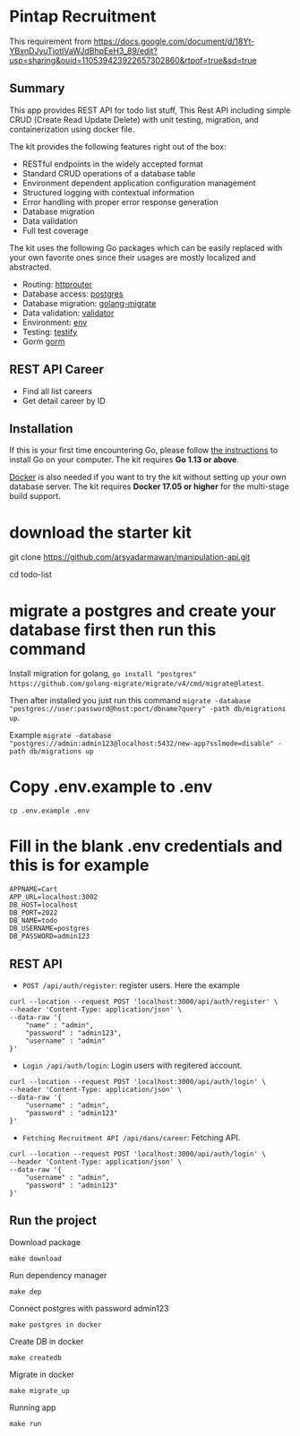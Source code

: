 # Pintap Recruitment

This requirement from https://docs.google.com/document/d/18Yt-YBxnDJyuTjotIVaWJdBhpEeH3_89/edit?usp=sharing&ouid=110539423922657302860&rtpof=true&sd=true

## Summary
This app provides REST API for todo list stuff, This Rest API including simple CRUD (Create Read Update Delete) with unit testing, migration, and containerization using docker file.

The kit provides the following features right out of the box:

* RESTful endpoints in the widely accepted format
* Standard CRUD operations of a database table
* Environment dependent application configuration management
* Structured logging with contextual information
* Error handling with proper error response generation
* Database migration
* Data validation
* Full test coverage

The kit uses the following Go packages which can be easily replaced with your own favorite ones
since their usages are mostly localized and abstracted. 

* Routing: [httprouter](https://github.com/julienschmidt/httprouter)
* Database access: [postgres](gorm.io/driver/postgres)
* Database migration: [golang-migrate](https://github.com/golang-migrate/migrate)
* Data validation: [validator](https://github.com/go-playground/validator/)
* Environment: [env](https://github.com/joho/godotenv)
* Testing: [testify](https://github.com/stretchr/testify)
* Gorm [gorm](https://gorm.io/)

## REST API Career
- Find all list careers
- Get detail career by ID

## Installation
If this is your first time encountering Go, please follow [the instructions](https://golang.org/doc/install) to
install Go on your computer. The kit requires **Go 1.13 or above**.

[Docker](https://www.docker.com/get-started) is also needed if you want to try the kit without setting up your
own database server. The kit requires **Docker 17.05 or higher** for the multi-stage build support.



# download the starter kit
git clone https://github.com/arsyadarmawan/manipulation-api.git

cd todo-list

# migrate a postgres and create your database first then run this command
Install migration for golang, 
```go install "postgres" https://github.com/golang-migrate/migrate/v4/cmd/migrate@latest```.

 Then after installed you just run this command 
```migrate -database "postgres://user:password@host:port/dbname?query" -path db/migrations up```. 

Example
```migrate -database "postgres://admin:admin123@localhost:5432/new-app?sslmode=disable" -path db/migrations up```

# Copy .env.example to .env
```cp .env.example .env```

# Fill in the blank .env credentials and this is for example
```
APPNAME=Cart
APP_URL=localhost:3002
DB_HOST=localhost
DB_PORT=2022
DB_NAME=todo
DB_USERNAME=postgres
DB_PASSWORD=admin123

```



## REST API
* `POST /api/auth/register`: register users. Here the example

```
curl --location --request POST 'localhost:3000/api/auth/register' \
--header 'Content-Type: application/json' \
--data-raw '{
    "name" : "admin",
    "password" : "admin123",
    "username" : "admin"
}'
```

* `Login /api/auth/login`: Login users with regitered account.

```
curl --location --request POST 'localhost:3000/api/auth/login' \
--header 'Content-Type: application/json' \
--data-raw '{
    "username" : "admin",
    "password" : "admin123"
}'
```

* `Fetching Recruitment API /api/dans/career`: Fetching API.

```
curl --location --request POST 'localhost:3000/api/auth/login' \
--header 'Content-Type: application/json' \
--data-raw '{
    "username" : "admin",
    "password" : "admin123"
}'
```


## Run the project
Download package
```console
make download
```

Run dependency manager

```console
make dep
```

Connect postgres with password admin123
```console
make postgres in docker
```

Create DB in docker
```console
make createdb
```

Migrate in docker
```console
make migrate_up
```

Running app
```console
make run
```


